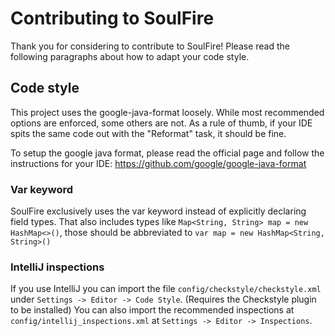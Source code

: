 # Contributing to SoulFire

Thank you for considering to contribute to SoulFire! Please read the following paragraphs about how to adapt your code style.

## Code style

This project uses the google-java-format loosely. While most recommended options are enforced, some others are not.
As a rule of thumb, if your IDE spits the same code out with the "Reformat" task, it should be fine.

To setup the google java format, please read the official page and follow the instructions for your IDE:
https://github.com/google/google-java-format

### Var keyword

SoulFire exclusively uses the var keyword instead of explicitly declaring field types.
That also includes types like `Map<String, String> map = new HashMap<>()`,
those should be abbreviated to `var map = new HashMap<String, String>()`

### IntelliJ inspections

If you use IntelliJ you can import the file `config/checkstyle/checkstyle.xml` under `Settings -> Editor -> Code Style`.
(Requires the Checkstyle plugin to be installed)
You can also import the recommended inspections at `config/intellij_inspections.xml` at `Settings -> Editor -> Inspections`.

